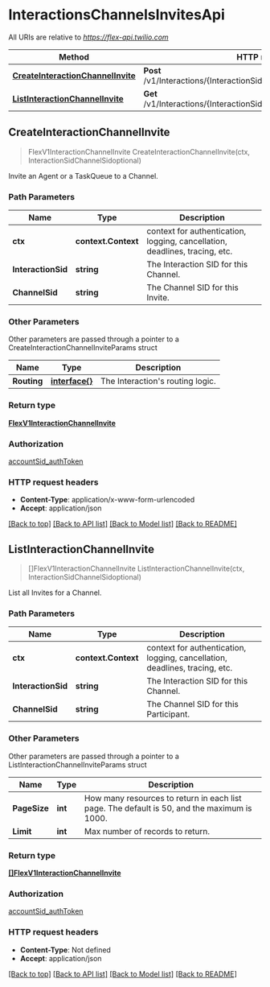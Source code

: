 # InteractionsChannelsInvitesApi

All URIs are relative to *https://flex-api.twilio.com*

Method | HTTP request | Description
------------- | ------------- | -------------
[**CreateInteractionChannelInvite**](InteractionsChannelsInvitesApi.md#CreateInteractionChannelInvite) | **Post** /v1/Interactions/{InteractionSid}/Channels/{ChannelSid}/Invites | 
[**ListInteractionChannelInvite**](InteractionsChannelsInvitesApi.md#ListInteractionChannelInvite) | **Get** /v1/Interactions/{InteractionSid}/Channels/{ChannelSid}/Invites | 



## CreateInteractionChannelInvite

> FlexV1InteractionChannelInvite CreateInteractionChannelInvite(ctx, InteractionSidChannelSidoptional)



Invite an Agent or a TaskQueue to a Channel.

### Path Parameters


Name | Type | Description
------------- | ------------- | -------------
**ctx** | **context.Context** | context for authentication, logging, cancellation, deadlines, tracing, etc.
**InteractionSid** | **string** | The Interaction SID for this Channel.
**ChannelSid** | **string** | The Channel SID for this Invite.

### Other Parameters

Other parameters are passed through a pointer to a CreateInteractionChannelInviteParams struct


Name | Type | Description
------------- | ------------- | -------------
**Routing** | [**interface{}**](interface{}.md) | The Interaction's routing logic.

### Return type

[**FlexV1InteractionChannelInvite**](FlexV1InteractionChannelInvite.md)

### Authorization

[accountSid_authToken](../README.md#accountSid_authToken)

### HTTP request headers

- **Content-Type**: application/x-www-form-urlencoded
- **Accept**: application/json

[[Back to top]](#) [[Back to API list]](../README.md#documentation-for-api-endpoints)
[[Back to Model list]](../README.md#documentation-for-models)
[[Back to README]](../README.md)


## ListInteractionChannelInvite

> []FlexV1InteractionChannelInvite ListInteractionChannelInvite(ctx, InteractionSidChannelSidoptional)



List all Invites for a Channel.

### Path Parameters


Name | Type | Description
------------- | ------------- | -------------
**ctx** | **context.Context** | context for authentication, logging, cancellation, deadlines, tracing, etc.
**InteractionSid** | **string** | The Interaction SID for this Channel.
**ChannelSid** | **string** | The Channel SID for this Participant.

### Other Parameters

Other parameters are passed through a pointer to a ListInteractionChannelInviteParams struct


Name | Type | Description
------------- | ------------- | -------------
**PageSize** | **int** | How many resources to return in each list page. The default is 50, and the maximum is 1000.
**Limit** | **int** | Max number of records to return.

### Return type

[**[]FlexV1InteractionChannelInvite**](FlexV1InteractionChannelInvite.md)

### Authorization

[accountSid_authToken](../README.md#accountSid_authToken)

### HTTP request headers

- **Content-Type**: Not defined
- **Accept**: application/json

[[Back to top]](#) [[Back to API list]](../README.md#documentation-for-api-endpoints)
[[Back to Model list]](../README.md#documentation-for-models)
[[Back to README]](../README.md)

